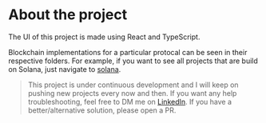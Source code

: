 # About the project

The UI of this project is made using React and TypeScript.

Blockchain implementations for a particular protocal can be seen in their respective folders. For example, if you want to see all projects that are build on Solana, just navigate to [solana](https://github.com/singh-pk/web3/tree/main/solana).

> This project is under continuous development and I will keep on pushing new projects every now and then. If you want any help troubleshooting, feel free to DM me on [LinkedIn](https://linkedin.com/in/pksn). If you have a better/alternative solution, please open a PR.
